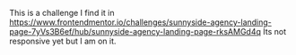 This is a challenge I find it in https://www.frontendmentor.io/challenges/sunnyside-agency-landing-page-7yVs3B6ef/hub/sunnyside-agency-landing-page-rksAMGd4q
İts not responsive yet but I am on it.
